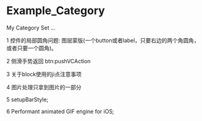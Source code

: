 # Example_Category
My Category Set ...

1 控件的局部圆角问题: 图层蒙版(一个button或者label，只要右边的两个角圆角，或者只要一个圆角)。

2 侧滑手势返回 btn:pushVCAction

3 关于block使用的ji点注意事项

4 图片处理只拿到图片的一部分

5 setupBarStyle;

6 Performant animated GIF engine for iOS;

